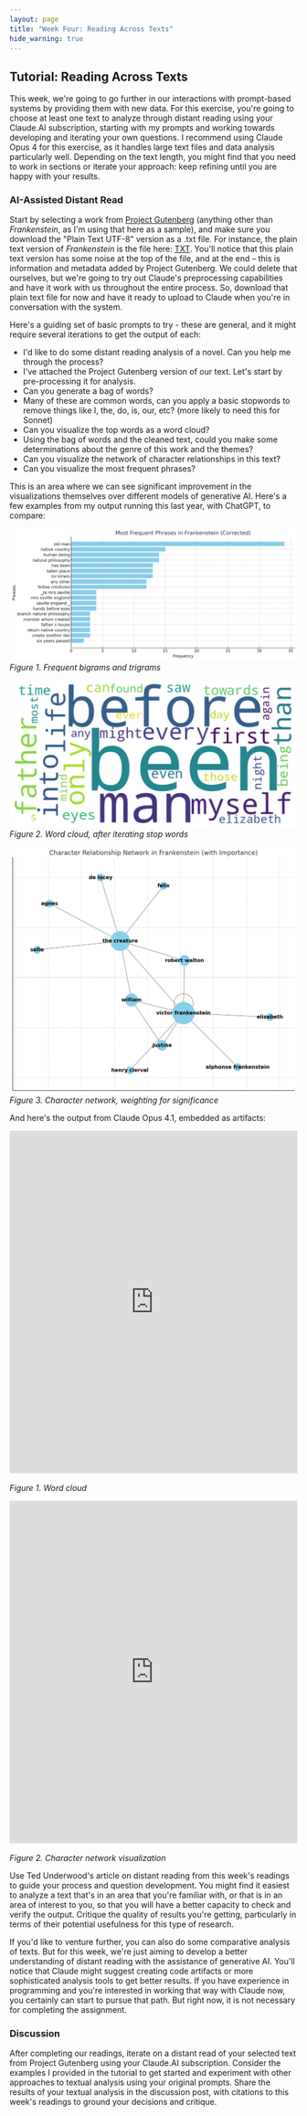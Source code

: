 ```yaml
---
layout: page
title: "Week Four: Reading Across Texts"
hide_warning: true
---
```


## Tutorial: Reading Across Texts

This week, we're going to go further in our interactions with prompt-based systems by providing them with new data. For this exercise, you're going to choose at least one text to analyze through distant reading using your Claude.AI subscription, starting with my prompts and working towards developing and iterating your own questions. I recommend using Claude Opus 4 for this exercise, as it handles large text files and data analysis particularly well. Depending on the text length, you might find that you need to work in sections or iterate your approach: keep refining until you are happy with your results.

### AI-Assisted Distant Read

Start by selecting a work from [Project Gutenberg](https://www.gutenberg.org/) (anything other than *Frankenstein*, as I'm using that here as a sample), and make sure you download the "Plain Text UTF-8" version as a .txt file. For instance, the plain text version of *Frankenstein* is the file here: [TXT](https://www.gutenberg.org/cache/epub/41445/pg41445.txt). You'll notice that this plain text version has some noise at the top of the file, and at the end – this is information and metadata added by Project Gutenberg. We could delete that ourselves, but we're going to try out Claude's preprocessing capabilities and have it work with us throughout the entire process. So, download that plain text file for now and have it ready to upload to Claude when you're in conversation with the system.

Here's a guiding set of basic prompts to try - these are general, and it might require several iterations to get the output of each:

- I'd like to do some distant reading analysis of a novel. Can you help me through the process?
- I've attached the Project Gutenberg version of our text. Let's start by pre-processing it for analysis.
- Can you generate a bag of words?
- Many of these are common words, can you apply a basic stopwords to remove things like I, the, do, is, our, etc? (more likely to need this for Sonnet)
- Can you visualize the top words as a word cloud?
- Using the bag of words and the cleaned text, could you make some determinations about the genre of this work and the themes?
- Can you visualize the network of character relationships in this text?
- Can you visualize the most frequent phrases?

This is an area where we can see significant improvement in the visualizations themselves over different models of generative AI. Here's a few examples from my output running this last year, with ChatGPT, to compare:

![phrases](phrases.png)
*Figure 1. Frequent bigrams and trigrams*

![word cloud](wordcloud.png)
*Figure 2. Word cloud, after iterating stop words*

![character network](network.png)
*Figure 3. Character network, weighting for significance*

And here's the output from Claude Opus 4.1, embedded as artifacts:

<iframe src="https://claude.site/public/artifacts/16c6479e-19e5-41fd-9cdf-a1a9562a4fda/embed" title="Claude Artifact" width="100%" height="600" frameborder="0" allow="clipboard-write" allowfullscreen></iframe>

*Figure 1. Word cloud*

<iframe src="https://claude.site/public/artifacts/3341474e-aea1-4f7b-8b1a-1fa1e6a57fdf/embed" title="Claude Artifact" width="100%" height="600" frameborder="0" allow="clipboard-write" allowfullscreen></iframe>

*Figure 2. Character network visualization*

Use Ted Underwood's article on distant reading from this week's readings to guide your process and question development. You might find it easiest to analyze a text that's in an area that you're familiar with, or that is in an area of interest to you, so that you will have a better capacity to check and verify the output. Critique the quality of results you're getting, particularly in terms of their potential usefulness for this type of research.

If you'd like to venture further, you can also do some comparative analysis of texts. But for this week, we're just aiming to develop a better understanding of distant reading with the assistance of generative AI. You'll notice that Claude might suggest creating code artifacts or more sophisticated analysis tools to get better results. If you have experience in programming and you're interested in working that way with Claude now, you certainly can start to pursue that path. But right now, it is not necessary for completing the assignment.

### Discussion

After completing our readings, iterate on a distant read of your selected text from Project Gutenberg using your Claude.AI subscription. Consider the examples I provided in the tutorial to get started and experiment with other approaches to textual analysis using your original prompts. Share the results of your textual analysis in the discussion post, with citations to this week's readings to ground your decisions and critique. 